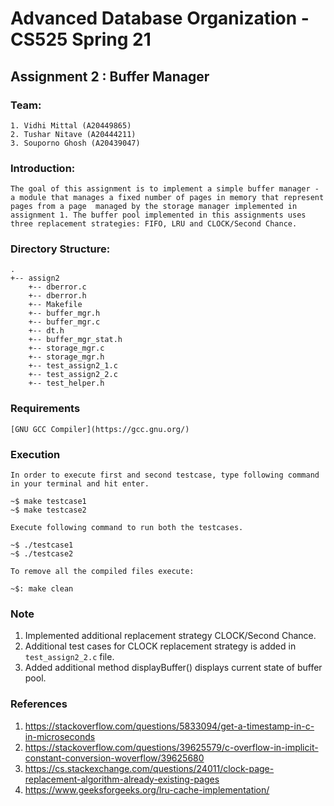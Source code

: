 # Advanced Database Organization - CS525 Spring 21

## Assignment 2 : Buffer Manager

### Team:

    1. Vidhi Mittal (A20449865)
    2. Tushar Nitave (A20444211)
    3. Souporno Ghosh (A20439047)

### Introduction:

    The goal of this assignment is to implement a simple buffer manager - a module that manages a fixed number of pages in memory that represent pages from a page  managed by the storage manager implemented in assignment 1. The buffer pool implemented in this assignments uses three replacement strategies: FIFO, LRU and CLOCK/Second Chance.

### Directory Structure:
    .
    +-- assign2
        +-- dberror.c
        +-- dberror.h
        +-- Makefile
        +-- buffer_mgr.h
        +-- buffer_mgr.c
        +-- dt.h
        +-- buffer_mgr_stat.h
        +-- storage_mgr.c
        +-- storage_mgr.h
        +-- test_assign2_1.c
        +-- test_assign2_2.c
        +-- test_helper.h
    
### Requirements
    [GNU GCC Compiler](https://gcc.gnu.org/)

### Execution
    In order to execute first and second testcase, type following command in your terminal and hit enter.

    ~$ make testcase1
    ~$ make testcase2

    Execute following command to run both the testcases.

    ~$ ./testcase1
    ~$ ./testcase2

    To remove all the compiled files execute:

    ~$: make clean

### Note
1. Implemented additional replacement strategy CLOCK/Second Chance.
2. Additional test cases for CLOCK replacement strategy is added in ```test_assign2_2.c``` file. 
3. Added additional method displayBuffer() displays current state of buffer pool.

### References
1. https://stackoverflow.com/questions/5833094/get-a-timestamp-in-c-in-microseconds
2. https://stackoverflow.com/questions/39625579/c-overflow-in-implicit-constant-conversion-woverflow/39625680
3. https://cs.stackexchange.com/questions/24011/clock-page-replacement-algorithm-already-existing-pages
4. https://www.geeksforgeeks.org/lru-cache-implementation/